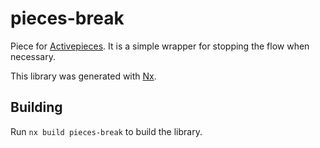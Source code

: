 # pieces-break

Piece for [Activepieces](https://activepieces.com/). It is a simple wrapper for stopping the flow when necessary.

This library was generated with [Nx](https://nx.dev).

## Building

Run `nx build pieces-break` to build the library.

